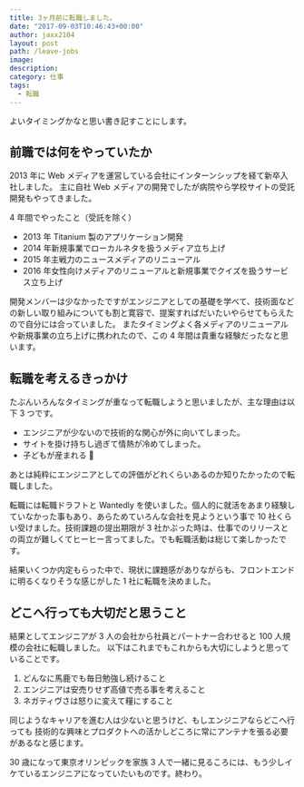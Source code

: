 ```yaml
---
title: 3ヶ月前に転職しました。
date: "2017-09-03T10:46:43+00:00"
author: jaxx2104
layout: post
path: /leave-jobs
image:
description:
category: 仕事
tags:
  - 転職
---
```


よいタイミングかなと思い書き記すことにします。

## 前職では何をやっていたか

2013 年に Web メディアを運営している会社にインターンシップを経て新卒入社しました。
主に自社 Web メディアの開発でしたが病院やら学校サイトの受託開発もやってきました。

4 年間でやったこと（受託を除く）

- 2013 年 Titanium 製のアプリケーション開発
- 2014 年新規事業でローカルネタを扱うメディア立ち上げ
- 2015 年主戦力のニュースメディアのリニューアル
- 2016 年女性向けメディアのリニューアルと新規事業でクイズを扱うサービス立ち上げ

開発メンバーは少なかったですがエンジニアとしての基礎を学べて、技術面などの新しい取り組みについても割と寛容で、提案すればだいたいやらせてもらえたので自分には合っていました。
またタイミングよく各メディアのリニューアルや新規事業の立ち上げに携われたので、この 4 年間は貴重な経験だったなと思います。

## 転職を考えるきっかけ

たぶんいろんなタイミングが重なって転職しようと思いましたが、主な理由は以下 3 つです。

- エンジニアが少ないので技術的な関心が外に向いてしまった。
- サイトを掛け持ちし過ぎて情熱が冷めてしまった。
- 子どもが産まれる 👶

あとは純粋にエンジニアとしての評価がどれくらいあるのか知りたかったので転職しました。

転職には転職ドラフトと Wantedly を使いました。個人的に就活をあまり経験していなかった事もあり、あらためていろんな会社を見ようという事で 10 社くらい受けました。技術課題の提出期限が 3 社かぶった時は、仕事でのリリースとの両立が難しくてヒーヒー言ってました。でも転職活動は総じて楽しかったです。

結果いくつか内定もらった中で、現状に課題感がありながらも、フロントエンドに明るくなりそうな感じがした 1 社に転職を決めました。

## どこへ行っても大切だと思うこと

結果としてエンジニアが 3 人の会社から社員とパートナー合わせると 100 人規模の会社に転職しました。
以下はこれまでもこれからも大切にしようと思っていることです。

1.  どんなに馬鹿でも毎日勉強し続けること
2.  エンジニアは安売りせず高値で売る事を考えること
3.  ネガティヴさは怒りに変えて糧にすること

同じようなキャリアを進む人は少ないと思うけど、もしエンジニアならどこへ行っても
技術的な興味とプロダクトへの活かしどころに常にアンテナを張る必要があるなと感じます。

30 歳になって東京オリンピックを家族 3 人で一緒に見るころには、もう少しイケているエンジニアになっていたいものです。終わり。
